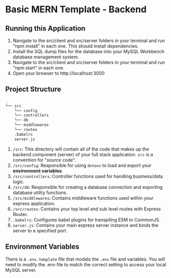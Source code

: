 # Basic MERN Template - Backend

## Running this Application

1. Navigate to the src/client and src/server folders in your terminal and run "npm install" in each one. This should install dependencies.
2. Install the SQL dump files for the database into your MySQL Workbench database management system.
3. Navigate to the src/client and src/server folders in your terminal and run "npm start" in each one.
4. Open your browser to http://localhost:3000

## Project Structure

```txt
.
└── src
    └── config
    └── controllers
    └── db
    └── middlewares
    └── routes
    .babelrc
    server.js
```

1. `/src`: This directory will contain all of the code that makes up the backend component (server) of your full stack application. `src` is a convention for "_source code_".
2. `/src/config`: Responsible for using `dotenv` to load and export your **environment variables**.
3. `/src/controllers`: Controller functions used for handling business/data logic.
4. `/src/db`: Responsible for creating a database connection and exporting database utility functions.
5. `/src/middlewares`: Contains middleware functions used within your express application.
6. `/src/routes`: Contains your top level and sub level routes with Express Router.
7. `.babelrc`: Configures babel plugins for transpiling ESM to CommonJS.
8. `server.js`: Contains your main express server instance and binds the server to a specified port.

## Environment Variables

There is a `.env.template` file that models the `.env` file and variables. You will need to modify the .env file to match the correct setting to access your local MySQL server.

